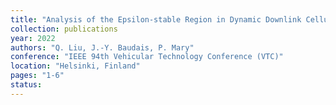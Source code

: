 ```yaml
---
title: "Analysis of the Epsilon-stable Region in Dynamic Downlink Cellular Networks"
collection: publications
year: 2022
authors: "Q. Liu, J.-Y. Baudais, P. Mary"
conference: "IEEE 94th Vehicular Technology Conference (VTC)"
location: "Helsinki, Finland"
pages: "1-6"
status:
---
```

